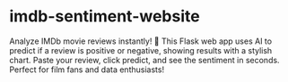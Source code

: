 # imdb-sentiment-website
Analyze IMDb movie reviews instantly! 🚀 This Flask web app uses AI to predict if a review is positive or negative, showing results with a stylish chart. Paste your review, click predict, and see the sentiment in seconds. Perfect for film fans and data enthusiasts!
